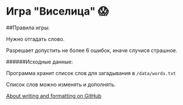 # Игра "Виселица" :scream:

##Правила игры:

Нужно отгадать слово.

Разрешает допустить не более 6 ошибок, иначе случися страшное.

######Исходные данные:

Программа хранит список слов для загадывания в `/data/words.txt`

Список слов можно изменять и дополнять.

[About writing and formatting on GitHub](https://help.github.com/articles/about-writing-and-formatting-on-github/)